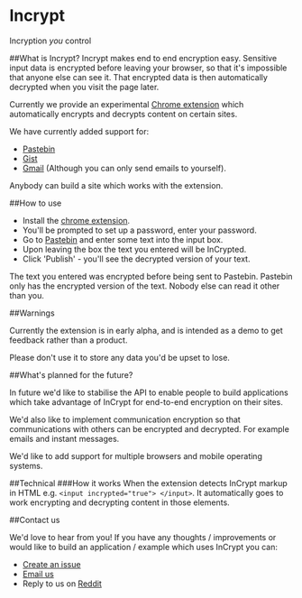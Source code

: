 # Incrypt
Incryption *you* control

##What is Incrypt?
Incrypt makes end to end encryption easy. Sensitive input data is encrypted before leaving your browser, so that it's impossible that anyone else can see it. That encrypted data is then automatically decrypted when you visit the page later.

Currently we provide an experimental [Chrome extension](https://chrome.google.com/webstore/detail/incrypt/dpjkdfkiiifaeandmfhdklbfiljjippf) which automatically encrypts and decrypts content on certain sites. 

We have currently added support for:

* [Pastebin](http://pastebin.com)
* [Gist](http://gist.github.com)
* [Gmail](https://mail.google.com/mail/#inbox?compose=new) (Although you can only send emails to yourself).

Anybody can build a site which works with the extension.

##How to use

* Install the [chrome extension](https://chrome.google.com/webstore/detail/incrypt/dpjkdfkiiifaeandmfhdklbfiljjippf). 
* You'll be prompted to set up a password, enter your password.
* Go to [Pastebin](http://pastebin.com) and enter some text into the input box. 
* Upon leaving the box the text you entered will be InCrypted.
* Click 'Publish' - you'll see the decrypted version of your text.

The text you entered was encrypted before being sent to Pastebin. Pastebin only has the encrypted version of the text. Nobody else can read it other than you.

##Warnings

Currently the extension is in early alpha, and is intended as a demo to get feedback rather than a product.

Please don't use it to store any data you'd be upset to lose.

##What's planned for the future?

In future we'd like to stabilise the API to enable people to build applications which take advantage of InCrypt for end-to-end encryption on their sites.

We'd also like to implement communication encryption so that communications with others can be encrypted and decrypted. For example emails and instant messages.

We'd like to add support for multiple browsers and mobile operating systems.

##Technical
###How it works
When the extension detects InCrypt markup in HTML e.g. `<input incrypted="true"> </input>`. It automatically goes to work encrypting and decrypting content in those elements.

##Contact us

We'd love to hear from you! If you have any thoughts / improvements or would like to build an application / example which uses InCrypt you can:

* [Create an issue](https://github.com/incrypt/incrypt/issues/new)
* [Email us](incrypt@googlegroups.com)
* Reply to us on [Reddit](http://reddit.com)



